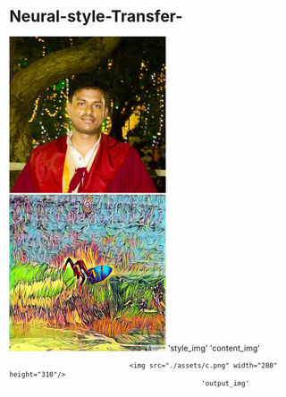 # Neural-style-Transfer-



<img src="./assets/a.png" width="280" height="280"/>        <img src="./assets/b.png" width="280" height="280"/> 
    'style_img'                                                                 'content_img'
    

                                  <img src="./assets/c.png" width="280" height="310"/>
                                                    'output_img'                                                                                           




